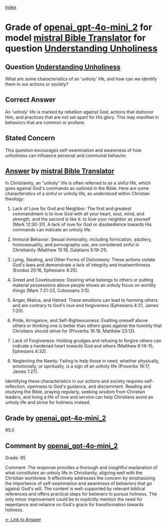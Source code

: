 
[Index](../../../../index.md)
# Grade of [openai_gpt-4o-mini_2](../../../grading_models/openai_gpt-4o-mini_2.md) for model [mistral Bible Translator](../../../answering_models/mistral_Bible_Translator.md) for question [Understanding Unholiness](../../../questions/Understanding_Unholiness.md)

## Question [Understanding Unholiness](../../../questions/Understanding_Unholiness.md)
What are some characteristics of an 'unholy' life, and how can we identify them in our actions or society?

## Correct Answer
An 'unholy' life is marked by rebellion against God, actions that dishonor Him, and practices that are not set apart for His glory. This may manifest in behaviors that are common or profane.

## Stated Concern
This question encourages self-examination and awareness of how unholiness can influence personal and communal behavior.

## [Answer](../Understanding_Unholiness.md) by [mistral Bible Translator](../../../answering_models/mistral_Bible_Translator.md)
 In Christianity, an "unholy" life is often referred to as a sinful life, which goes against God's commands as outlined in the Bible. Here are some characteristics of a sinful or unholy life, as understood within Christian theology:

1. Lack of Love for God and Neighbor: The first and greatest commandment is to love God with all your heart, soul, mind, and strength, and the second is like it: to love your neighbor as yourself (Mark 12:30-31). A lack of love for God or disobedience towards His commands can indicate an unholy life.

2. Immoral Behavior: Sexual immorality, including fornication, adultery, homosexuality, and pornography use, are considered sinful in Christianity (Matthew 15:19, Galatians 5:19-21).

3. Lying, Stealing, and Other Forms of Dishonesty: These actions violate God's laws and demonstrate a lack of integrity and trustworthiness (Exodus 20:16, Ephesians 4:25).

4. Greed and Covetousness: Desiring what belongs to others or putting material possessions above people shows an unholy focus on worldly things (Mark 7:21-23, Colossians 3:5).

5. Anger, Malice, and Hatred: These emotions can lead to harming others and are contrary to God's love and forgiveness (Ephesians 4:31, James 1:20).

6. Pride, Arrogance, and Self-Righteousness: Exalting oneself above others or thinking one is better than others goes against the humility that Christians should strive for (Proverbs 16:18, Matthew 23:12).

7. Lack of Forgiveness: Holding grudges and refusing to forgive others can indicate a hardened heart towards God and others (Matthew 6:14-15, Ephesians 4:32).

8. Neglecting the Needy: Failing to help those in need, whether physically, emotionally, or spiritually, is a sign of an unholy life (Proverbs 19:17, James 1:27).

Identifying these characteristics in our actions and society requires self-reflection, openness to God's guidance, and discernment. Reading and studying the Bible, praying regularly, seeking wisdom from Christian leaders, and living a life of love and service can help Christians avoid an unholy life and strive for holiness instead.

## Grade by [openai_gpt-4o-mini_2](../../../grading_models/openai_gpt-4o-mini_2.md)
95.0

## Comment by [openai_gpt-4o-mini_2](../../../grading_models/openai_gpt-4o-mini_2.md)
Grade: 95

Comment: The response provides a thorough and insightful explanation of what constitutes an unholy life in Christianity, aligning well with the Christian worldview. It effectively addresses the concern by emphasizing the importance of self-examination and awareness of behaviors that go against God's will. The content is well-supported by relevant biblical references and offers practical steps for believers to pursue holiness. The only minor improvement could be to explicitly mention the need for repentance and reliance on God's grace for transformation towards holiness.

[&lt;- Link to Answer](../Understanding_Unholiness.md)
